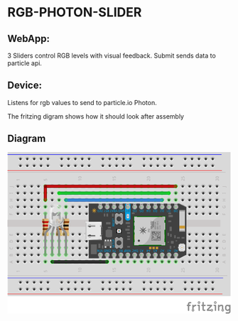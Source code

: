 # RGB-PHOTON-SLIDER

## WebApp:
3 Sliders control RGB levels with visual feedback. Submit sends data to particle api.

## Device:
Listens for rgb values to send to particle.io Photon.

The fritzing digram shows how it should look after assembly

## Diagram
![RGB to Photon](./rgb-photon-diagram.png)
